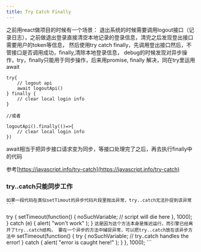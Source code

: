 ```yaml
---
title: Try Catch Finally
---
```

之前用react做项目的时候有一个场景： 退出系统的时候需要调用logout接口（记录日志），之前做退出登录直接清空本地记录的登录信息，清完之后发现登出接口需要用户的token等信息， 然后使用try catch finally，先调用登出接口然后，不管接口是否调用成功，finally,清除本地登录信息， debug的时候发现对异步操作，try，finally只能用于同步操作，后来用promise, finally 解决，同在try里运用 await

```
try{
    // logout api
    await logoutApi()
} finally {
    // clear local login info
}

//或者

logoutApi().finally(()=>{
    // clear local login info
})
```
await相当于把异步接口请求变为同步，等接口处理完了之后，再去执行finally中的代码

参考[https://javascript.info/try-catch](https://javascript.info/try-catch)

### try..catch只能同步工作
    如果一段代码在类似setTimout的异步代码片段里抛出异常，try..catch无法扑捉到该异常
    ```
try {
  setTimeout(function() {
    noSuchVariable; // script will die here
  }, 1000);
} catch (e) {
  alert( "won't work" );
}
    ```
    这是因为这个方法本身是推迟运行，而引擎已经离开了try..catch结构，
    要在一个异步的方法中捕捉异常，可以把try..catch放在该异步方法中
    ```
setTimeout(function() {
  try {
    noSuchVariable; // try..catch handles the error!
  } catch {
    alert( "error is caught here!" );
  }
}, 1000);
    ```
    